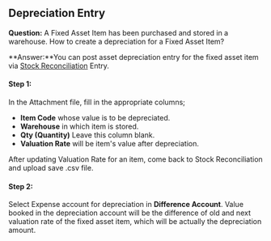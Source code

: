 ## Depreciation Entry

**Question:** A Fixed Asset Item has been purchased and stored in a warehouse. How to create a depreciation for a Fixed Asset Item?

**Answer:**You can post asset depreciation entry for the fixed asset item via [Stock Reconciliation](https://docs.erpnext.com/docs/v13/user/manual/en/stock/opening-stock.html) Entry.

#### Step 1:

In the Attachment file, fill in the appropriate columns;

*   **Item Code** whose value is to be depreciated.
*   **Warehouse** in which item is stored.
*   **Qty (Quantity)** Leave this column blank.
*   **Valuation Rate** will be item's value after depreciation.

After updating Valuation Rate for an item, come back to Stock Reconciliation and upload save .csv file.

#### Step 2:

Select Expense account for depreciation in **Difference Account**. Value booked in the depreciation account will be the difference of old and next valuation rate of the fixed asset item, which will be actually the depreciation amount.